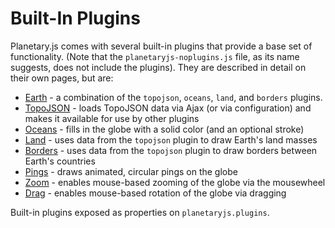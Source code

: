 Built-In Plugins
================

Planetary.js comes with several built-in plugins that provide a base set of functionality. (Note that the `planetaryjs-noplugins.js` file, as its name suggests, does not include the plugins). They are described in detail on their own pages, but are:

* [Earth](/documentation/builtin_earth.html) - a combination of the `topojson`, `oceans`, `land`, and `borders` plugins.
* [TopoJSON](/documentation/builtin_topojson.html) - loads TopoJSON data via Ajax (or via configuration) and makes it available for use by other plugins
* [Oceans](/documentation/builtin_oceans.html) - fills in the globe with a solid color (and an optional stroke)
* [Land](/documentation/builtin_land.html) - uses data from the `topojson` plugin to draw Earth's land masses
* [Borders](/documentation/builtin_borders.html) - uses data from the `topojson` plugin to draw borders between Earth's countries
* [Pings](/documentation/builtin_pings.html) - draws animated, circular pings on the globe
* [Zoom](/documentation/builtin_zoom.html) - enables mouse-based zooming of the globe via the mousewheel
* [Drag](/documentation/builtin_drag.html) - enables mouse-based rotation of the globe via dragging

Built-in plugins exposed as properties on `planetaryjs.plugins`.
